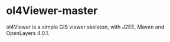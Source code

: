 # ol4Viewer-master
ol4Viewer is a simple GIS viewer skeleton, with J2EE, Maven and OpenLayers 4.0.1.
